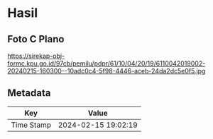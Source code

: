 # Hasil

## Foto C Plano

https://sirekap-obj-formc.kpu.go.id/97cb/pemilu/pdpr/61/10/04/20/19/6110042019002-20240215-160300--10adc0c4-5f98-4446-aceb-24da2dc5e0f5.jpg


## Metadata

| Key        | Value               |
| ---------- | ------------------- |
| Time Stamp | 2024-02-15 19:02:19 |



